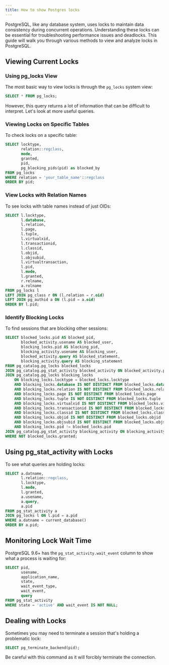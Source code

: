 ```yaml
---
title: How to show Postgres locks
---
```


PostgreSQL, like any database system, uses locks to maintain data consistency during concurrent operations. Understanding these locks can be essential for troubleshooting performance issues and deadlocks. This guide will walk you through various methods to view and analyze locks in PostgreSQL.

## Viewing Current Locks

### Using pg_locks View

The most basic way to view locks is through the `pg_locks` system view:

```sql
SELECT * FROM pg_locks;
```

However, this query returns a lot of information that can be difficult to interpret. Let's look at more useful queries.

### Viewing Locks on Specific Tables

To check locks on a specific table:

```sql
SELECT locktype,
       relation::regclass,
       mode,
       granted,
       pid,
       pg_blocking_pids(pid) as blocked_by
FROM pg_locks
WHERE relation = 'your_table_name'::regclass
ORDER BY pid;
```

### View Locks with Relation Names

To see locks with table names instead of just OIDs:

```sql
SELECT l.locktype,
       l.database,
       l.relation,
       l.page,
       l.tuple,
       l.virtualxid,
       l.transactionid,
       l.classid,
       l.objid,
       l.objsubid,
       l.virtualtransaction,
       l.pid,
       l.mode,
       l.granted,
       r.relname,
       a.rolname
FROM pg_locks l
LEFT JOIN pg_class r ON (l.relation = r.oid)
LEFT JOIN pg_authid a ON (l.pid = a.oid)
ORDER BY l.pid;
```

### Identify Blocking Locks

To find sessions that are blocking other sessions:

```sql
SELECT blocked_locks.pid AS blocked_pid,
       blocked_activity.usename AS blocked_user,
       blocking_locks.pid AS blocking_pid,
       blocking_activity.usename AS blocking_user,
       blocked_activity.query AS blocked_statement,
       blocking_activity.query AS blocking_statement
FROM pg_catalog.pg_locks blocked_locks
JOIN pg_catalog.pg_stat_activity blocked_activity ON blocked_activity.pid = blocked_locks.pid
JOIN pg_catalog.pg_locks blocking_locks
    ON blocking_locks.locktype = blocked_locks.locktype
    AND blocking_locks.database IS NOT DISTINCT FROM blocked_locks.database
    AND blocking_locks.relation IS NOT DISTINCT FROM blocked_locks.relation
    AND blocking_locks.page IS NOT DISTINCT FROM blocked_locks.page
    AND blocking_locks.tuple IS NOT DISTINCT FROM blocked_locks.tuple
    AND blocking_locks.virtualxid IS NOT DISTINCT FROM blocked_locks.virtualxid
    AND blocking_locks.transactionid IS NOT DISTINCT FROM blocked_locks.transactionid
    AND blocking_locks.classid IS NOT DISTINCT FROM blocked_locks.classid
    AND blocking_locks.objid IS NOT DISTINCT FROM blocked_locks.objid
    AND blocking_locks.objsubid IS NOT DISTINCT FROM blocked_locks.objsubid
    AND blocking_locks.pid != blocked_locks.pid
JOIN pg_catalog.pg_stat_activity blocking_activity ON blocking_activity.pid = blocking_locks.pid
WHERE NOT blocked_locks.granted;
```

## Using pg_stat_activity with Locks

To see what queries are holding locks:

```sql
SELECT a.datname,
       l.relation::regclass,
       l.locktype,
       l.mode,
       l.granted,
       a.usename,
       a.query,
       a.pid
FROM pg_stat_activity a
JOIN pg_locks l ON l.pid = a.pid
WHERE a.datname = current_database()
ORDER BY a.pid;
```

## Monitoring Lock Wait Time

PostgreSQL 9.6+ has the `pg_stat_activity.wait_event` column to show what a process is waiting for:

```sql
SELECT pid,
       usename,
       application_name,
       state,
       wait_event_type,
       wait_event,
       query
FROM pg_stat_activity
WHERE state = 'active' AND wait_event IS NOT NULL;
```

## Dealing with Locks

Sometimes you may need to terminate a session that's holding a problematic lock:

```sql
SELECT pg_terminate_backend(pid);
```

Be careful with this command as it will forcibly terminate the connection.
